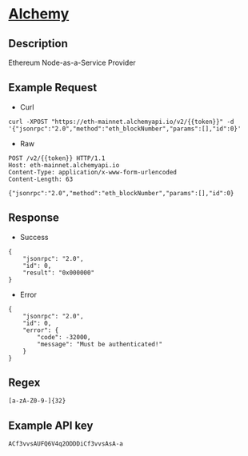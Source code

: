 # [Alchemy](https://docs.alchemy.com/alchemy/)

## __Description__
Ethereum Node-as-a-Service Provider

## __Example Request__
* Curl
```
curl -XPOST "https://eth-mainnet.alchemyapi.io/v2/{{token}}" -d '{"jsonrpc":"2.0","method":"eth_blockNumber","params":[],"id":0}'
```

* Raw
```
POST /v2/{{token}} HTTP/1.1
Host: eth-mainnet.alchemyapi.io
Content-Type: application/x-www-form-urlencoded
Content-Length: 63

{"jsonrpc":"2.0","method":"eth_blockNumber","params":[],"id":0}
```

## __Response__
* Success
```
{
    "jsonrpc": "2.0",
    "id": 0,
    "result": "0x000000"
}
```
* Error
```
{
    "jsonrpc": "2.0",
    "id": 0,
    "error": {
        "code": -32000,
        "message": "Must be authenticated!"
    }
}
```
## __Regex__
```
[a-zA-Z0-9-]{32}
```

## __Example API key__
```
ACf3vvsAUFQ6V4q2ODDDiCf3vvsAsA-a
```
